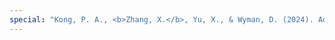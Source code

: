 ```yaml
---
special: "Kong, P. A., <b>Zhang, X.</b>, Yu, X., & Wyman, D. (2024). Adolescent romance in rural China: The role of gender and parenting practices. <i>Chinese Education and Society, 57</i>(1–2), 54–71."
---
```

